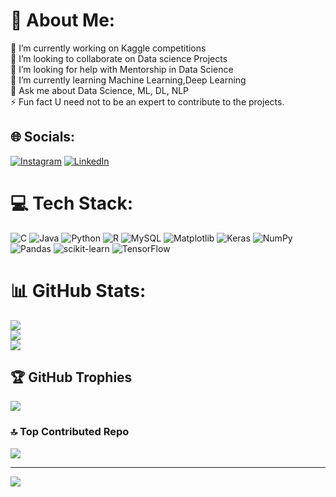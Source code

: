 # 💫 About Me:
🔭 I’m currently working on Kaggle competitions<br>👯 I’m looking to collaborate on Data science Projects<br>🤝 I’m looking for help with Mentorship in Data Science <br>🌱 I’m currently learning Machine Learning,Deep Learning<br>💬 Ask me about Data Science, ML, DL, NLP<br>⚡ Fun fact U need not to be an expert to contribute to the projects.


## 🌐 Socials:
[![Instagram](https://img.shields.io/badge/Instagram-%23E4405F.svg?logo=Instagram&logoColor=white)](https://instagram.com/karthik_b_v_v_1155) [![LinkedIn](https://img.shields.io/badge/LinkedIn-%230077B5.svg?logo=linkedin&logoColor=white)](https://linkedin.com/in/barrenkala-veera-venkata-karthik-b58b9a285) 

# 💻 Tech Stack:
![C](https://img.shields.io/badge/c-%2300599C.svg?style=plastic&logo=c&logoColor=white) ![Java](https://img.shields.io/badge/java-%23ED8B00.svg?style=plastic&logo=openjdk&logoColor=white) ![Python](https://img.shields.io/badge/python-3670A0?style=plastic&logo=python&logoColor=ffdd54) ![R](https://img.shields.io/badge/r-%23276DC3.svg?style=plastic&logo=r&logoColor=white) ![MySQL](https://img.shields.io/badge/mysql-%2300000f.svg?style=plastic&logo=mysql&logoColor=white) ![Matplotlib](https://img.shields.io/badge/Matplotlib-%23ffffff.svg?style=plastic&logo=Matplotlib&logoColor=black) ![Keras](https://img.shields.io/badge/Keras-%23D00000.svg?style=plastic&logo=Keras&logoColor=white) ![NumPy](https://img.shields.io/badge/numpy-%23013243.svg?style=plastic&logo=numpy&logoColor=white) ![Pandas](https://img.shields.io/badge/pandas-%23150458.svg?style=plastic&logo=pandas&logoColor=white) ![scikit-learn](https://img.shields.io/badge/scikit--learn-%23F7931E.svg?style=plastic&logo=scikit-learn&logoColor=white) ![TensorFlow](https://img.shields.io/badge/TensorFlow-%23FF6F00.svg?style=plastic&logo=TensorFlow&logoColor=white)
# 📊 GitHub Stats:
![](https://github-readme-stats.vercel.app/api?username=Karthik110505&theme=blue-green&hide_border=false&include_all_commits=true&count_private=false)<br/>
![](https://github-readme-streak-stats.herokuapp.com/?user=Karthik110505&theme=blue-green&hide_border=false)<br/>
![](https://github-readme-stats.vercel.app/api/top-langs/?username=Karthik110505&theme=blue-green&hide_border=false&include_all_commits=true&count_private=false&layout=compact)

## 🏆 GitHub Trophies
![](https://github-profile-trophy.vercel.app/?username=Karthik110505&theme=buddhism&no-frame=false&no-bg=true&margin-w=4)

### 🔝 Top Contributed Repo
![](https://github-contributor-stats.vercel.app/api?username=Karthik110505&limit=5&theme=dark&combine_all_yearly_contributions=true)

---
[![](https://visitcount.itsvg.in/api?id=Karthik110505&icon=0&color=0)](https://visitcount.itsvg.in)

<!-- Proudly created with GPRM ( https://gprm.itsvg.in ) -->
